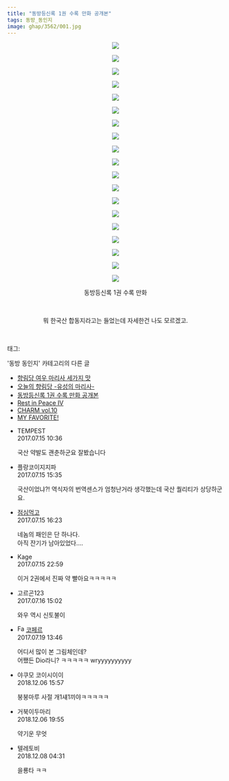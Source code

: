 ```yaml
---
title: "동방등신록 1권 수록 만화 공개본"
tags: 동방_동인지
image: ghap/3562/001.jpg
---
```

<div class="article">
<p style="text-align: center; clear: none; float: none;"><img src="{{ site.nasurl }}/ghap/3562/001.jpg"/></p>
<p style="text-align: center; clear: none; float: none;"><img src="{{ site.nasurl }}/ghap/3562/002.jpg"/></p>
<p style="text-align: center; clear: none; float: none;"><img src="{{ site.nasurl }}/ghap/3562/003.jpg"/></p>
<p style="text-align: center; clear: none; float: none;"><img src="{{ site.nasurl }}/ghap/3562/004.jpg"/></p>
<p style="text-align: center; clear: none; float: none;"><img src="{{ site.nasurl }}/ghap/3562/005.jpg"/></p>
<p style="text-align: center; clear: none; float: none;"><img src="{{ site.nasurl }}/ghap/3562/006.jpg"/></p>
<p style="text-align: center; clear: none; float: none;"><img src="{{ site.nasurl }}/ghap/3562/007.jpg"/></p>
<p style="text-align: center; clear: none; float: none;"><img src="{{ site.nasurl }}/ghap/3562/008.jpg"/></p>
<p style="text-align: center; clear: none; float: none;"><img src="{{ site.nasurl }}/ghap/3562/009.jpg"/></p>
<p style="text-align: center; clear: none; float: none;"><img src="{{ site.nasurl }}/ghap/3562/010.jpg"/></p>
<p style="text-align: center; clear: none; float: none;"><img src="{{ site.nasurl }}/ghap/3562/011.jpg"/></p>
<p style="text-align: center; clear: none; float: none;"><img src="{{ site.nasurl }}/ghap/3562/012.jpg"/></p>
<p style="text-align: center; clear: none; float: none;"><img src="{{ site.nasurl }}/ghap/3562/013.jpg"/></p>
<p style="text-align: center; clear: none; float: none;"><img src="{{ site.nasurl }}/ghap/3562/014.jpg"/></p>
<p style="text-align: center; clear: none; float: none;"><img src="{{ site.nasurl }}/ghap/3562/015.jpg"/></p>
<p style="text-align: center; clear: none; float: none;"><img src="{{ site.nasurl }}/ghap/3562/016.jpg"/></p>
<p style="text-align: center; clear: none; float: none;"><img src="{{ site.nasurl }}/ghap/3562/017.jpg"/></p>
<p style="text-align: center; clear: none; float: none;"><img src="{{ site.nasurl }}/ghap/3562/018.jpg"/></p>
<p style="text-align: center; clear: none; float: none;"><img src="{{ site.nasurl }}/ghap/3562/019.jpg"/></p>
<p style="text-align: center; clear: none; float: none;">동방등신록 1권 수록 만화</p>
<p style="text-align: center; clear: none; float: none;"><br/></p>
<p style="text-align: center; clear: none; float: none;">뭐 한국산 합동지라고는 들었는데 자세한건 나도 모르겠고.</p>
<p><br/></p>
</div><div class="tagTrail">
<p>태그: </p>
<ul>
</ul>
</div><div class="another">
<p>'동방 동인지' 카테고리의 다른 글</p>
<ul>
<li><a href="/2017-07-21-ghap_3585">향림당 여우 마리사 세가지 맛</a></li>
<li><a href="/2017-07-21-ghap_3584">오늘의 향림당 -유성의 마리사-</a></li>
<li><a href="/2017-07-15-ghap_3562">동방등신록 1권 수록 만화 공개본</a></li>
<li><a href="/2017-07-14-ghap_3560">Rest in Peace IV</a></li>
<li><a href="/2017-07-14-ghap_3555">CHARM vol.10</a></li>
<li><a href="/2017-07-14-ghap_3554">MY FAVORITE!</a></li>
</ul>
</div><div class="cb_module cb_fluid">
<div class="cb_wrt cb_profile">
<div class="comment">
<ul>
<li class="cb_thumb_off" id="comment15036263">
<div class="cb_comment_area">
<div class="cb_info_area">
<div class="cb_section">
<span class="cb_nick_name">TEMPEST</span>
</div>
<div class="cb_section">
<span class="cb_date">2017.07.15 10:36 </span>
</div>
</div>
<div class="cb_dsc_comment">
<p class="cb_dsc">
											국산 약발도 괜춘하군요 잘봤습니다
										</p>
</div>
</div></li>
<li class="cb_thumb_off" id="comment15036423">
<div class="cb_comment_area">
<div class="cb_info_area">
<div class="cb_section">
<span class="cb_nick_name">플랑코이지지파</span>
</div>
<div class="cb_section">
<span class="cb_date">2017.07.15 15:35 </span>
</div>
</div>
<div class="cb_dsc_comment">
<p class="cb_dsc">
											국산이었냐?! 역식자의 번역센스가 엄청난거라 생각했는데 국산 퀄리티가 상당하군요. 
										</p>
</div>
</div></li>
<li class="cb_thumb_off" id="comment15036468">
<div class="cb_comment_area">
<div class="cb_info_area">
<div class="cb_section">
<span class="cb_nick_name"> <a href="http://jsvehw" onclick="return openLinkInNewWindow(this)">점심먹고</a></span>
</div>
<div class="cb_section">
<span class="cb_date">2017.07.15 16:23 </span>
</div>
</div>
<div class="cb_dsc_comment">
<p class="cb_dsc">
											네놈의 패인은 단 하나다.<br/>
아직 잔기가 남아있었다....
										</p>
</div>
</div></li>
<li class="cb_thumb_off" id="comment15036659">
<div class="cb_comment_area">
<div class="cb_info_area">
<div class="cb_section">
<span class="cb_nick_name">Kage</span>
</div>
<div class="cb_section">
<span class="cb_date">2017.07.15 22:59 </span>
</div>
</div>
<div class="cb_dsc_comment">
<p class="cb_dsc">
											이거 2권에서 진짜 약 빨아요ㅋㅋㅋㅋㅋ
										</p>
</div>
</div></li>
<li class="cb_thumb_off" id="comment15037053">
<div class="cb_comment_area">
<div class="cb_info_area">
<div class="cb_section">
<span class="cb_nick_name">고르곤123</span>
</div>
<div class="cb_section">
<span class="cb_date">2017.07.16 15:02 </span>
</div>
</div>
<div class="cb_dsc_comment">
<p class="cb_dsc">
											와우 역시 신토불이
										</p>
</div>
</div></li>
<li class="cb_thumb_off" id="comment15039462">
<div class="cb_comment_area">
<div class="cb_info_area">
<div class="cb_section">
<span class="cb_nick_name"><img alt="Favicon of http://blog.naver.com/berpo77/221054842717" height="16" onerror="this.onerror=null;this.parentNode.removeChild(this)" src="http://blog.naver.com/favicon.ico" width="16"/> <a href="http://blog.naver.com/berpo77/221054842717" onclick="return openLinkInNewWindow(this)">코페르</a></span>
</div>
<div class="cb_section">
<span class="cb_date">2017.07.19 13:46 </span>
</div>
</div>
<div class="cb_dsc_comment">
<p class="cb_dsc">
											어디서 많이 본 그림체인데?<br/>
어쨌든 Dio라니? ㅋㅋㅋㅋㅋ wryyyyyyyyyy
										</p>
</div>
</div></li>
<li class="cb_thumb_off" id="comment15383184">
<div class="cb_comment_area">
<div class="cb_info_area">
<div class="cb_section">
<span class="cb_nick_name">야쿠모 코이시이이</span>
</div>
<div class="cb_section">
<span class="cb_date">2018.12.06 15:57 </span>
</div>
</div>
<div class="cb_dsc_comment">
<p class="cb_dsc">
											붕붕마루 사절 개1섀1끼야ㅋㅋㅋㅋㅋ
										</p>
</div>
</div></li>
<li class="cb_thumb_off" id="comment15383253">
<div class="cb_comment_area">
<div class="cb_info_area">
<div class="cb_section">
<span class="cb_nick_name">거북이두마리</span>
</div>
<div class="cb_section">
<span class="cb_date">2018.12.06 19:55 </span>
</div>
</div>
<div class="cb_dsc_comment">
<p class="cb_dsc">
											약기운 무엇
										</p>
</div>
</div></li>
<li class="cb_thumb_off" id="comment15383769">
<div class="cb_comment_area">
<div class="cb_info_area">
<div class="cb_section">
<span class="cb_nick_name">텔레토비</span>
</div>
<div class="cb_section">
<span class="cb_date">2018.12.08 04:31 </span>
</div>
</div>
<div class="cb_dsc_comment">
<p class="cb_dsc">
											을룡타 ㅋㅋ
										</p>
</div>
</div></li>
</ul>
</div>
</div><!-- commentList close -->
</div>